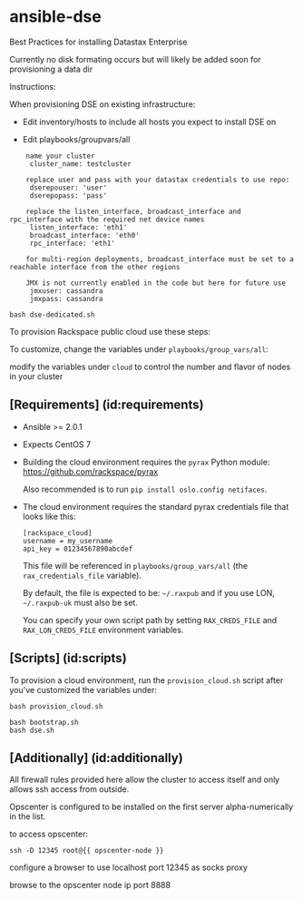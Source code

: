 # ansible-dse

Best Practices for installing Datastax Enterprise

Currently no disk formating occurs but will likely be added soon for provisioning a data dir

Instructions: 

  When provisioning DSE on existing infrastructure:
  - Edit inventory/hosts to include all hosts you expect to install DSE on

  - Edit playbooks/groupvars/all 
    
```
    name your cluster
     cluster_name: testcluster

    replace user and pass with your datastax credentials to use repo:
     dserepouser: 'user'
     dserepopass: 'pass'

    replace the listen_interface, broadcast_interface and rpc_interface with the required net device names
     listen_interface: 'eth1'
     broadcast_interface: 'eth0'
     rpc_interface: 'eth1'

    for multi-region deployments, broadcast_interface must be set to a reachable interface from the other regions

    JMX is not currently enabled in the code but here for future use
     jmxuser: cassandra
     jmxpass: cassandra
```
```
bash dse-dedicated.sh
```

To provision Rackspace public cloud use these steps:

To customize, change the variables under `playbooks/group_vars/all`:

modify the variables under `cloud` to control the number and flavor of nodes in your cluster

## [Requirements] (id:requirements)

- Ansible >= 2.0.1

- Expects CentOS 7

- Building the cloud environment requires the `pyrax` Python module: https://github.com/rackspace/pyrax

  Also recommended is to run `pip install oslo.config netifaces`.

- The cloud environment requires the standard pyrax credentials file that looks like this:
  ````
  [rackspace_cloud]
  username = my_username
  api_key = 01234567890abcdef
  ````
  
  This file will be referenced in `playbooks/group_vars/all` (the `rax_credentials_file` variable).

  By default, the file is expected to be: `~/.raxpub` and if you use LON, `~/.raxpub-uk` must also be set.

  You can specify your own script path by setting `RAX_CREDS_FILE` and `RAX_LON_CREDS_FILE` environment variables.

## [Scripts] (id:scripts)

To provision a cloud environment, run the `provision_cloud.sh` script after you've customized the variables under:

````
bash provision_cloud.sh
````
```
bash bootstrap.sh
bash dse.sh
```

## [Additionally] (id:additionally)

All firewall rules provided here allow the cluster to access itself and only allows ssh access from outside.

Opscenter is configured to be installed on the first server alpha-numerically in the list.

to access opscenter:
```
ssh -D 12345 root@{{ opscenter-node }}
```

configure a browser to use localhost port 12345 as socks proxy 

browse to the opscenter node ip port 8888

